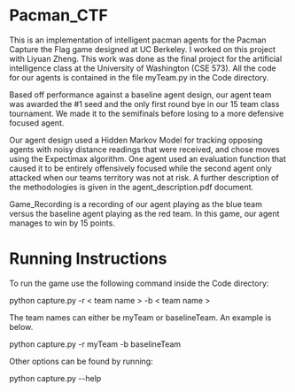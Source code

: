 # Pacman_CTF
This is an implementation of intelligent pacman agents for the Pacman Capture the Flag game designed at UC Berkeley. I worked on this project with Liyuan Zheng. This work was done as the final project for the artificial intelligence class at the University of Washington (CSE 573). All the code for our agents is contained in the file myTeam.py in the Code directory.

Based off performance against a baseline agent design, our agent team was awarded the #1 seed and the only first round bye in our 15 team class tournament. We made it to the semifinals before losing to a more defensive focused agent.

Our agent design used a Hidden Markov Model for tracking opposing agents with noisy distance readings that were received, and chose moves using the Expectimax algorithm. One agent used an evaluation function that caused it to be entirely offensively focused while the second agent only attacked when our teams territory was not at risk. A further description of the methodologies is given in the agent_description.pdf document.

Game_Recording is a recording of our agent playing as the blue team versus the baseline agent playing as the red team. In this game, our agent manages to win by 15 points.

# Running Instructions
To run the game use the following command inside the Code directory:

python capture.py -r < team name > -b < team name >

The team names can either be myTeam or baselineTeam. An example is below.

python capture.py -r myTeam -b baselineTeam

Other options can be found by running:

python capture.py --help



